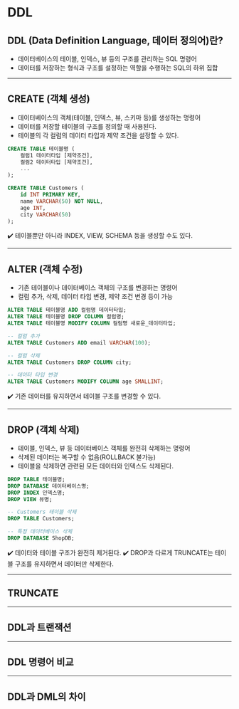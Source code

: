 # DDL

## DDL (Data Definition Language, 데이터 정의어)란?

- 데이터베이스의 테이블, 인덱스, 뷰 등의 구조를 관리하는 SQL 명령어
- 데이터를 저장하는 형식과 구조를 설정하는 역할을 수행하는 SQL의 하위 집합

---

## CREATE (객체 생성)

- 데이터베이스의 객체(테이블, 인덱스, 뷰, 스키마 등)를 생성하는 명령어
- 데이터를 저장할 테이블의 구조를 정의할 때 사용된다.
- 테이블의 각 컬럼의 데이터 타입과 제약 조건을 설정할 수 있다. 

~~~sql
CREATE TABLE 테이블명 (
    컬럼1 데이터타입 [제약조건],
    컬럼2 데이터타입 [제약조건],
    ...
);
~~~

~~~sql
CREATE TABLE Customers (
    id INT PRIMARY KEY,
    name VARCHAR(50) NOT NULL,
    age INT,
    city VARCHAR(50)
);
~~~

✔️ 테이블뿐만 아니라 INDEX, VIEW, SCHEMA 등을 생성할 수도 있다.

---

## ALTER (객체 수정)

- 기존 테이블이나 데이터베이스 객체의 구조를 변경하는 명령어
- 컬럼 추가, 삭제, 데이터 타입 변경, 제약 조건 변경 등이 가능

~~~sql
ALTER TABLE 테이블명 ADD 컬럼명 데이터타입;
ALTER TABLE 테이블명 DROP COLUMN 컬럼명;
ALTER TABLE 테이블명 MODIFY COLUMN 컬럼명 새로운_데이터타입;
~~~

~~~sql
-- 컬럼 추가
ALTER TABLE Customers ADD email VARCHAR(100);

-- 컬럼 삭제
ALTER TABLE Customers DROP COLUMN city;

-- 데이터 타입 변경
ALTER TABLE Customers MODIFY COLUMN age SMALLINT;
~~~

✔️ 기존 데이터를 유지하면서 테이블 구조를 변경할 수 있다.

---

## DROP (객체 삭제)

- 테이블, 인덱스, 뷰 등 데이터베이스 객체를 완전히 삭제하는 명령어
- 삭제된 데이터는 복구할 수 없음(ROLLBACK 불가능)
- 테이블을 삭제하면 관련된 모든 데이터와 인덱스도 삭제된다.

~~~sql
DROP TABLE 테이블명;
DROP DATABASE 데이터베이스명;
DROP INDEX 인덱스명;
DROP VIEW 뷰명;
~~~

~~~sql
-- Customers 테이블 삭제
DROP TABLE Customers;

-- 특정 데이터베이스 삭제
DROP DATABASE ShopDB;
~~~

✔️ 데이터와 테이블 구조가 완전히 제거된다.
✔️ DROP과 다르게 TRUNCATE는 테이블 구조를 유지하면서 데이터만 삭제한다.

---

## TRUNCATE

---

## DDL과 트랜잭션

---

## DDL 명령어 비교

---

## DDL과 DML의 차이